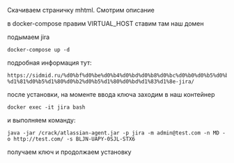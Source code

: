 Скачиваем страничку mhtml. Смотрим описание

в docker-compose правим VIRTUAL_HOST ставим там наш домен

подымаем jira
```
docker-compose up -d
```


подробная информация тут:
```
https://sidmid.ru/%d0%bf%d0%be%d0%b4%d0%bd%d0%b8%d0%bc%d0%b0%d0%b5%d0%bc-%d1%81%d0%b5%d1%80%d0%b2%d0%b5%d1%80%d0%bd%d1%83%d1%8e-jira/
```

после установки, на моменте ввода ключа заходим в наш контейнер

```
docker exec -it jira bash
```

и выполняем команду:
```
java -jar /crack/atlassian-agent.jar -p jira -m admin@test.com -n MD -o http://test.com/ -s BLJN-UAPY-0SJL-STX6
```

получаем ключ и продолжаем установку


